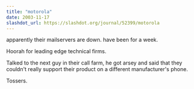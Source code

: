 ```yaml
---
title: "motorola"
date: 2003-11-17
slashdot_url: https://slashdot.org/journal/52399/motorola
---
```


<p>apparently their mailservers are down. have been for a week.</p>
<p>Hoorah for leading edge technical firms.</p>
<p>Talked to the next guy in their call farm, he got arsey and said that they couldn't really support their product on a different manufacturer's phone.</p>
<p>Tossers.</p>

